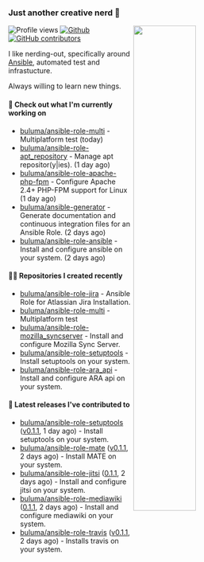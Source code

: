 ### Just another creative nerd 👋


![Profile views](https://gpvc.arturio.dev/buluma) <a href="https://gitstats.me/buluma">
  <img align="right" src="https://github-readme-stats.vercel.app/api?username=buluma&theme=gotham&show_icons=true" width="50%"/>
</a>
[![Github](https://img.shields.io/badge/-buluma-black?style=flat&labelColor=black&logo=github&logoColor=white&include_all_commits=true&count_private=true)](https://gitstats.me/buluma)
[![GitHub contributors](https://img.shields.io/github/contributors/buluma/badges.svg)](https://GitHub.com/buluma/badges/graphs/contributors/)

I like nerding-out, specifically around [Ansible](https://github.com/ansible/ansible), automated test and infrastucture.

Always willing to learn new things.

#### 👷 Check out what I'm currently working on

- [buluma/ansible-role-multi](https://github.com/buluma/ansible-role-multi) - Multiplatform test (today)
- [buluma/ansible-role-apt_repository](https://github.com/buluma/ansible-role-apt_repository) - Manage apt repositor(y|ies). (1 day ago)
- [buluma/ansible-role-apache-php-fpm](https://github.com/buluma/ansible-role-apache-php-fpm) - Configure Apache 2.4&#43; PHP-FPM support for Linux (1 day ago)
- [buluma/ansible-generator](https://github.com/buluma/ansible-generator) - Generate documentation and continuous integration files for an Ansible Role. (2 days ago)
- [buluma/ansible-role-ansible](https://github.com/buluma/ansible-role-ansible) - Install and configure ansible on your system. (2 days ago)

#### 👨‍💻 Repositories I created recently

- [buluma/ansible-role-jira](https://github.com/buluma/ansible-role-jira) - Ansible Role for Atlassian Jira Installation.
- [buluma/ansible-role-multi](https://github.com/buluma/ansible-role-multi) - Multiplatform test
- [buluma/ansible-role-mozilla_syncserver](https://github.com/buluma/ansible-role-mozilla_syncserver) - Install and configure Mozilla Sync Server.
- [buluma/ansible-role-setuptools](https://github.com/buluma/ansible-role-setuptools) - Install setuptools on your system.
- [buluma/ansible-role-ara_api](https://github.com/buluma/ansible-role-ara_api) - Install and configure ARA api on your system.

#### 🚀 Latest releases I've contributed to

- [buluma/ansible-role-setuptools](https://github.com/buluma/ansible-role-setuptools) ([v0.1.1](https://github.com/buluma/ansible-role-setuptools/releases/tag/v0.1.1), 1 day ago) - Install setuptools on your system.
- [buluma/ansible-role-mate](https://github.com/buluma/ansible-role-mate) ([v0.1.1](https://github.com/buluma/ansible-role-mate/releases/tag/v0.1.1), 2 days ago) - Install MATE on your system.
- [buluma/ansible-role-jitsi](https://github.com/buluma/ansible-role-jitsi) ([0.1.1](https://github.com/buluma/ansible-role-jitsi/releases/tag/0.1.1), 2 days ago) - Install and configure jitsi on your system.
- [buluma/ansible-role-mediawiki](https://github.com/buluma/ansible-role-mediawiki) ([0.1.1](https://github.com/buluma/ansible-role-mediawiki/releases/tag/0.1.1), 2 days ago) - Install and configure mediawiki on your system.
- [buluma/ansible-role-travis](https://github.com/buluma/ansible-role-travis) ([v0.1.1](https://github.com/buluma/ansible-role-travis/releases/tag/v0.1.1), 2 days ago) - Installs travis on your system.


